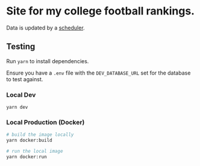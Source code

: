# Site for my college football rankings.

Data is updated by a [scheduler](https://github.com/robby-barton/stats-go).

## Testing

Run `yarn` to install dependencies.

Ensure you have a `.env` file with the `DEV_DATABASE_URL` set for the database to test against.

### Local Dev

`yarn dev`

### Local Production (Docker)
```sh
# build the image locally
yarn docker:build

# run the local image
yarn docker:run
```